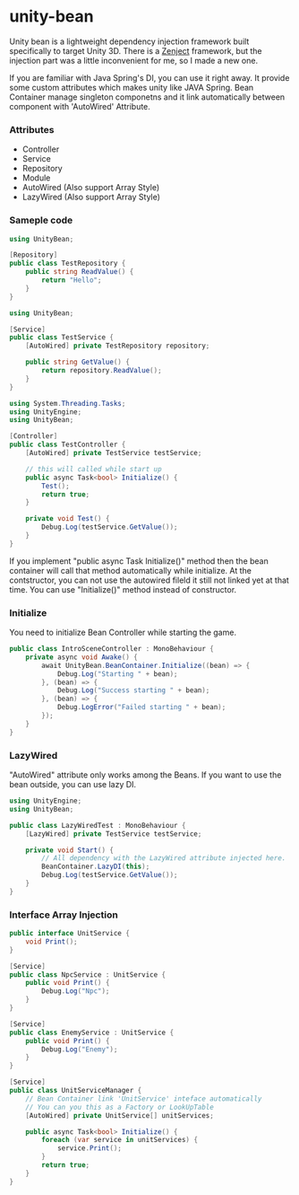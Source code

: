 # unity-bean
Unity bean is a lightweight dependency injection framework built specifically to target Unity 3D. There is a [Zenject](https://github.com/modesttree/Zenject) framework, but the injection part was a little inconvenient for me, so I made a new one.

If you are familiar with Java Spring's DI, you can use it right away. It provide some custom attributes which makes unity like JAVA Spring. Bean Container manage singleton componetns and it link automatically between component with 'AutoWired' Attribute.

### Attributes
* Controller
* Service
* Repository
* Module
* AutoWired (Also support Array Style)
* LazyWired (Also support Array Style)

### Sameple code 
```C#
using UnityBean;

[Repository]
public class TestRepository {
    public string ReadValue() {
        return "Hello";
    }
}
```

```C#
using UnityBean;

[Service]
public class TestService {
    [AutoWired] private TestRepository repository;

    public string GetValue() {
        return repository.ReadValue();
    }
}
```

```C#
using System.Threading.Tasks;
using UnityEngine;
using UnityBean;

[Controller]
public class TestController {
    [AutoWired] private TestService testService;

    // this will called while start up
    public async Task<bool> Initialize() {
        Test();
        return true;
    }

    private void Test() {
        Debug.Log(testService.GetValue());
    }
}
```

If you implement "public async Task<bool> Initialize()" method then the bean container will call that method automatically while initialize.
At the contstructor, you can not use the autowired fileld it still not linked yet at that time. You can use "Initialize()" method instead of constructor.


### Initialize
You need to initialize Bean Controller while starting the game.
```C#
public class IntroSceneController : MonoBehaviour {
    private async void Awake() {
        await UnityBean.BeanContainer.Initialize((bean) => {
            Debug.Log("Starting " + bean);
        }, (bean) => {
            Debug.Log("Success starting " + bean);
        }, (bean) => {
            Debug.LogError("Failed starting " + bean);
        });
    }
}
```


### LazyWired
"AutoWired" attribute only works among the Beans. If you want to use the bean outside, you can use lazy DI.
```C#
using UnityEngine;
using UnityBean;

public class LazyWiredTest : MonoBehaviour {
    [LazyWired] private TestService testService;

    private void Start() {
        // All dependency with the LazyWired attribute injected here.
        BeanContainer.LazyDI(this); 
        Debug.Log(testService.GetValue());
    }
}
```

### Interface Array Injection
```C#
public interface UnitService {
    void Print();
}

[Service]
public class NpcService : UnitService {
    public void Print() {
        Debug.Log("Npc");
    }
}

[Service]
public class EnemyService : UnitService {
    public void Print() {
        Debug.Log("Enemy");
    }
}

[Service]
public class UnitServiceManager {
    // Bean Container link 'UnitService' inteface automatically
    // You can you this as a Factory or LookUpTable
    [AutoWired] private UnitService[] unitServices;

    public async Task<bool> Initialize() {
        foreach (var service in unitServices) {
            service.Print();
        }
        return true;
    }
}
```

